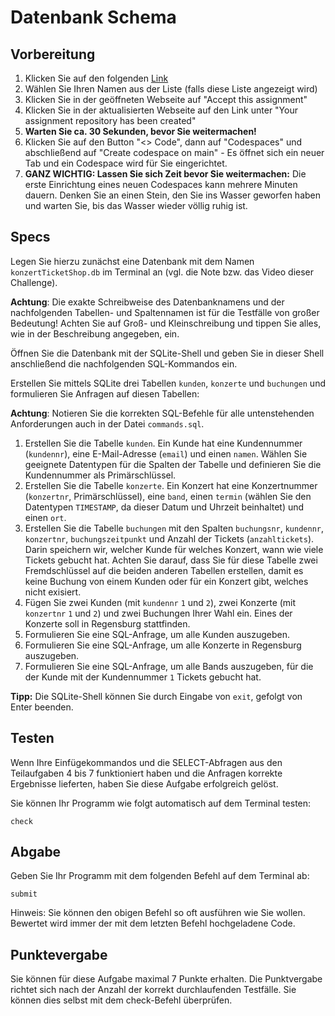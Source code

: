 # Datenbank Schema

## Vorbereitung
1. Klicken Sie auf den folgenden [Link](https://classroom.github.com/a/h5I-40xs)
2. Wählen Sie Ihren Namen aus der Liste (falls diese Liste angezeigt wird)
2. Klicken Sie in der geöffneten Webseite auf "Accept this assignment"
3. Klicken Sie in der aktualisierten Webseite auf den Link unter "Your assignment repository has been created"
4. **Warten Sie ca. 30 Sekunden, bevor Sie weitermachen!**
5. Klicken Sie auf den Button "<> Code", dann auf "Codespaces" und abschließend auf "Create codespace on main" - Es öffnet sich ein neuer Tab und ein Codespace wird für Sie eingerichtet.
6. **GANZ WICHTIG: Lassen Sie sich Zeit bevor Sie weitermachen:** Die erste Einrichtung eines neuen Codespaces kann mehrere Minuten dauern. Denken Sie an einen Stein, den Sie ins Wasser geworfen haben und warten Sie, bis das Wasser wieder völlig ruhig ist.

## Specs
Legen Sie hierzu zunächst eine Datenbank mit dem Namen ```konzertTicketShop.db``` im Terminal an (vgl. die Note bzw. das Video dieser Challenge). 

**Achtung**: Die exakte Schreibweise des Datenbanknamens und der nachfolgenden Tabellen- und Spaltennamen ist für die Testfälle von großer Bedeutung! Achten Sie auf Groß- und Kleinschreibung und tippen Sie alles, wie in der Beschreibung angegeben, ein.

Öffnen Sie die Datenbank mit der SQLite-Shell und geben Sie in dieser Shell anschließend die nachfolgenden SQL-Kommandos ein.

Erstellen Sie mittels SQLite drei Tabellen ```kunden```, ```konzerte``` und ```buchungen``` und formulieren Sie Anfragen auf diesen Tabellen:

**Achtung**: Notieren Sie die korrekten SQL-Befehle für alle untenstehenden Anforderungen auch in der Datei ```commands.sql```.

1. Erstellen Sie die Tabelle ```kunden```. Ein Kunde hat eine Kundennummer (```kundennr```), eine E-Mail-Adresse (```email```) und einen ```namen```. Wählen Sie geeignete Datentypen für die Spalten der Tabelle und definieren Sie die Kundennummer als Primärschlüssel.
2. Erstellen Sie die Tabelle ```konzerte```. Ein Konzert hat eine Konzertnummer (```konzertnr```, Primärschlüssel), eine ```band```, einen ```termin``` (wählen Sie den Datentypen ```TIMESTAMP```, da dieser Datum und Uhrzeit beinhaltet) und einen ```ort```.
3. Erstellen Sie die Tabelle ```buchungen``` mit den Spalten ```buchungsnr```, ```kundennr```, ```konzertnr```, ```buchungszeitpunkt``` und Anzahl der Tickets (```anzahltickets```). Darin speichern wir, welcher Kunde für welches Konzert, wann wie viele Tickets gebucht hat. Achten Sie darauf, dass Sie für diese Tabelle zwei Fremdschlüssel auf die beiden anderen Tabellen erstellen, damit es keine Buchung von einem Kunden oder für ein Konzert gibt, welches nicht exisiert.
4. Fügen Sie zwei Kunden (mit ```kundennr``` ```1``` und ```2```), zwei Konzerte (mit ```konzertnr``` ```1``` und ```2```) und zwei Buchungen Ihrer Wahl ein. Eines der Konzerte soll in Regensburg stattfinden.
5. Formulieren Sie eine SQL-Anfrage, um alle Kunden auszugeben.
6. Formulieren Sie eine SQL-Anfrage, um alle Konzerte in Regensburg auszugeben.
7. Formulieren Sie eine SQL-Anfrage, um alle Bands auszugeben, für die der Kunde mit der Kundennummer ```1``` Tickets gebucht hat.

**Tipp:** Die SQLite-Shell können Sie durch Eingabe von ```exit```, gefolgt von Enter beenden.

## Testen
Wenn Ihre Einfügekommandos und die SELECT-Abfragen aus den Teilaufgaben 4 bis 7 funktioniert haben und die Anfragen korrekte Ergebnisse lieferten, haben Sie diese Aufgabe erfolgreich gelöst. 

Sie können Ihr Programm wie folgt automatisch auf dem Terminal testen:

    check

## Abgabe

Geben Sie Ihr Programm mit dem folgenden Befehl auf dem Terminal ab:

    submit

Hinweis: Sie können den obigen Befehl so oft ausführen wie Sie wollen. Bewertet wird immer der mit dem letzten Befehl hochgeladene Code.


## Punktevergabe
Sie können für diese Aufgabe maximal 7 Punkte erhalten. Die Punktvergabe richtet sich nach der Anzahl der korrekt durchlaufenden Testfälle. Sie können dies selbst mit dem check-Befehl überprüfen.